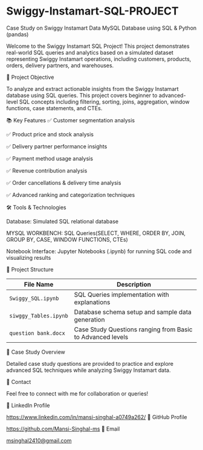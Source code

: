 # Swiggy-Instamart-SQL-PROJECT
Case Study on Swiggy Instamart Data MySQL Database using SQL &amp; Python (pandas)


Welcome to the Swiggy Instamart SQL Project!
This project demonstrates real-world SQL queries and analytics based on a simulated dataset representing Swiggy Instamart operations, including customers, products, orders, delivery partners, and warehouses.

🚀 Project Objective

To analyze and extract actionable insights from the Swiggy Instamart database using SQL queries.
This project covers beginner to advanced-level SQL concepts including filtering, sorting, joins, aggregation, window functions, case statements, and CTEs.

📚 Key Features
✅ Customer segmentation analysis

✅ Product price and stock analysis

✅ Delivery partner performance insights

✅ Payment method usage analysis

✅ Revenue contribution analysis

✅ Order cancellations & delivery time analysis

✅ Advanced ranking and categorization techniques

🛠️ Tools & Technologies

Database: Simulated SQL relational database

MYSQL WORKBENCH: SQL Queries(SELECT, WHERE, ORDER BY, JOIN, GROUP BY, CASE, WINDOW FUNCTIONS, CTEs)

Notebook Interface: Jupyter Notebooks (.ipynb) for running SQL code and visualizing results

📂 Project Structure

| File Name             | Description                                                |
| --------------------- | ---------------------------------------------------------- |
| `Swiggy_SQL.ipynb`    | SQL Queries implementation with explanations               |
| `siwggy_Tables.ipynb` | Database schema setup and sample data generation           |
| `question bank.docx`  | Case Study Questions ranging from Basic to Advanced levels |

📖 Case Study Overview

Detailed case study questions are provided to practice and explore advanced SQL techniques while analyzing Swiggy Instamart data.


📧 Contact

Feel free to connect with me for collaboration or queries!

🔗 LinkedIn Profile

  https://www.linkedin.com/in/mansi-singhal-a0749a262/
🔗 GitHub Profile

 https://github.com/Mansi-Singhal-ms
📧 Email

  msinghal2410@gmail.com

